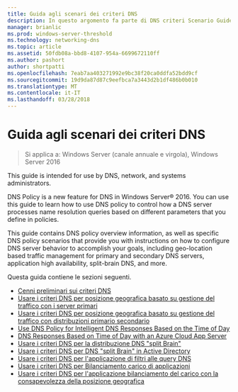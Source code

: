 ```yaml
---
title: Guida agli scenari dei criteri DNS
description: In questo argomento fa parte di DNS criteri Scenario Guide per Windows Server 2016
manager: brianlic
ms.prod: windows-server-threshold
ms.technology: networking-dns
ms.topic: article
ms.assetid: 50fdb08a-bbd8-4107-954a-6699672110ff
ms.author: pashort
author: shortpatti
ms.openlocfilehash: 7eab7aa403271992e9bc38f20ca0ddfa52bdd9cf
ms.sourcegitcommit: 19d9da87d87c9eefbca7a3443d2b1df486b0b010
ms.translationtype: MT
ms.contentlocale: it-IT
ms.lasthandoff: 03/28/2018
---
```

# <a name="dns-policy-scenario-guide"></a>Guida agli scenari dei criteri DNS

>Si applica a: Windows Server (canale annuale e virgola), Windows Server 2016

This guide is intended for use by DNS, network, and systems administrators.  
  
DNS Policy is a new feature for DNS in Windows Server&reg; 2016. You can use this guide to learn how to use DNS policy to control how a DNS server processes name resolution queries based on different parameters that you define in policies.   
  
This guide contains DNS policy overview information, as well as specific DNS policy scenarios that provide you with instructions on how to configure DNS server behavior to accomplish your goals, including geo-location based traffic management for primary and secondary DNS servers, application high availability, split-brain DNS, and more.  
  
Questa guida contiene le sezioni seguenti.  
  
- [Cenni preliminari sui criteri DNS](DNS-Policies-Overview.md)  
- [Usare i criteri DNS per posizione geografica basato su gestione del traffico con i server primari](primary-geo-location.md)  
- [Usare i criteri DNS per posizione geografica basato su gestione del traffico con distribuzioni primario secondario](primary-secondary-geo-location.md)  
- [Use DNS Policy for Intelligent DNS Responses Based on the Time of Day](dns-tod-intelligent.md)
- [DNS Responses Based on Time of Day with an Azure Cloud App Server](dns-tod-azure-cloud-app-server.md)
- [Usare i criteri DNS per la distribuzione DNS "split Brain"](split-brain-DNS-deployment.md)
- [Usare i criteri DNS per DNS "split Brain" in Active Directory](dns-sb-with-ad.md)
- [Usare i criteri DNS per l'applicazione di filtri alle query DNS](apply-filters-on-dns-queries.md)
- [Usare i criteri DNS per Bilanciamento carico di applicazioni](app-lb.md)
- [Usare i criteri DNS per l'applicazione bilanciamento del carico con la consapevolezza della posizione geografica](app-lb-geo.md)

